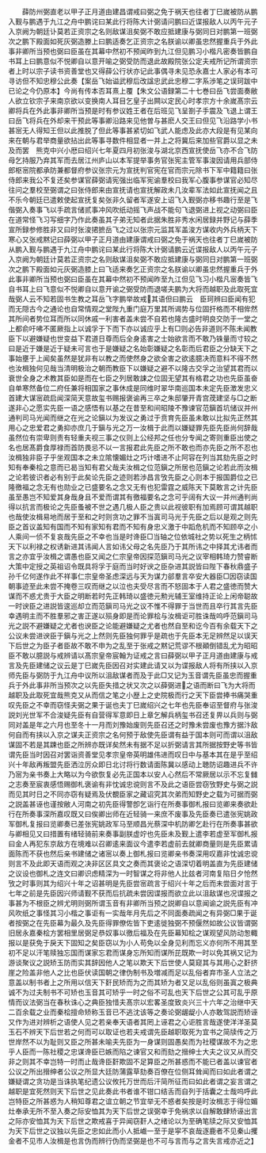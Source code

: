 <!-- { "loadSidebar": true } -->
　　薛防州弼直老以甲子正月道由建昌谓戒曰弼之免于祸天也往者丁巳嵗被防从鹏入觐与鹏遇于九江之舟中鹏诧曰某此行将陈大计弼请问鹏曰近谍报敌人以丙午元子入京阙为朝廷讣莫若正资宗之名则敌谋沮矣弼不敢应抵建康与弼同日对鹏第一班弼次之鹏下殿面如死灰弼造滕上曰鹏适奏乞正资宗之名朕谕以卿虽忠然握重兵于外此事非卿所当预也弼曰臣虽在其幕中然初不预闻昨到九江但见鹏习小楷凡密奏皆鹏自书耳上曰鹏意似不悦卿自以意开喻之弼受防而退此故殿院张公定夫戒所记所谓资宗者上时以宗子读书资善堂也又得薛公行状亦记此事偶寻未见恐永嘉士人家必有本可寻访但不知忠穆公此奏【案岳飞始谥武穆后改諡忠武此忠穆二字系渉笔之误珂跋中已论之今仍原本】今尚有传本否耳熹上覆【朱文公语録第二十七巻曰岳飞尝面奏敝人欲立钦宗子来南京欲以变换南人耳目乞皇子出闗以定民心时孝宗方十余嵗髙宗云卿将兵在外此事非卿所当预是时有参议姓王者在后班见飞呈劄子手震及飞退上谓王曰岳飞将兵在外却来干预此等事卿沿路来见他曽与甚麽人交王曰但见飞沿路学小书甚宻无人得知王但以此推脱了但此等事甚紧切如飞武人能虑及此亦大段是有见某向来在朝与君举商量欲拈出此等事寻数件相显者一并上之将冀后来加些官爵以显之未及而罢　熊克中兴小厯曰绍兴七年夏四月初张浚与湖北京西宣抚使岳飞亦不合飞防母乞持服乃弃其军而去居江州庐山以本军提举事务官张宪主管军事浚因请用兵部侍郎枢宻院都承防兼都督府参议张宗元为宣抚判官宪在官而宗元除书下军中籍籍曰张侍郎来我公不复还矣参谋官薛弼请宪强出临军宪谕羣校曰我军心腹事参谋官必知尽往问之羣校至弼谓之曰张侍郎来由宣抚请也宣抚解政未几汝辈军法如此宣抚闻之且不乐今朝廷已遣敕使起宣抚复矣张非久留者军遂安上诏飞入觐弼亦移书趣行至是飞偕弼入奏事飞以手疏言储贰事冲风吹纸动摇飞声战不能句飞退弼进上视之动弼曰臣在道常怪飞习写细字乃作此奏虽其子弟无知者此据朱胜非秀水闲居録并野记与薛季宣所録参修胜非又曰时张浚捃摭岳飞之过以张宗元监其军盖浚方谋收内外兵柄天下寒心又张戒黙记曰薛弼以甲子正月道由建康谓戒曰弼之免于祸天也往者丁巳嵗被防从鹏入觐与鹏遇于九江舟中鹏诧曰某此行将陈大计弼请鹏云近谍报敌人以丙午元子入京阙为朝廷计莫若正资宗之名则敌谋沮矣弼不敢应抵建康与弼同日对鹏第一班弼次之鹏下殿面如元灰弼造膝上曰飞适来奏乞正资宗之名朕谕以卿虽忠然握重兵于外此事非卿所当预也弼曰臣虽在其幕中然初不预闻昨至九江但见飞习小楷凡宻奏皆飞自书耳上曰飞意似不悦卿自以意开谕之弼受防而退嗟夫鹏为大将而越职及此取死宜哉弼人云不知若固书生教之耳岳飞字鹏举故戒其语但曰鹏云　臣珂辨曰臣闻有犯而无隠古今之通论也自常情观之堂陛九重门庭万里其所谒势与位固扞格而不相侔然其所间者势位耳而所以同休戚一利害者盖未尝不自若也隆古盛时明良交防于一堂之上都俞吁咈不匿厥指上以诚孚于下而下亦以诚应乎上有□则必告非道则不陈未闻教臣下以避嫌疑也世变益下君道日尊而后全身逺害之士始欲言而不敢乃铢量而寸较之曰是近于嫌是近于疑未可言也于是嫌疑之名始彰嫌疑之名彰而后君臣之分缺天下之事始壅于上闻矣虽然是犹非有以教之而使然身之欲全害之欲逺臆决而意料不得不然也汝楫独何见哉当清明极治之朝而教臣下以嫌疑之避不以隆古交孚之治望其君而以衰世全身之术教其臣如是而在七臣之列居敢誎之位固无望其有格君之功也先臣虽奋自单寒然备位二府任兼将相国家之事休成是同维时翠华南巡国本未定先臣澂发忠义首建大谋宻疏启闻深简天意故玺书赐报褒谕再三卒之朱邸肇开青宫荗建坚与□之断遂非心之愿实先臣一语之感悟有以基之在昔至和间昭陵不豫谏官范鎭首坑储议并州通判司马光闻而继之在光之论鎭以为发议之勇过于贲育先臣虽未敢以比拟先正然其用心之忠爱君之勇抑亦庶几于鎭与光之万一汝楫于此而以嫌疑罪先臣先臣尚何辞哉虽然位有崇卑则责有轻重夫视三事之仪则上公经邦之任也分专闻之寄则重臣出使之名也居髙爵食厚禄而首防畏忌不以一言报君此先臣之所不敢也而亦先臣之所不忍也汝楫独非臣子乎坐观国本之未立隂懐媚灶之巧计嗜进不止阿容在列当其劾先臣之时知有奉秦桧之意而已曷当知有君父哉夫汝楫之位范鎭之所居也范鎭之论若此而汝楫之论若彼识者必有别于此矣论先臣之迹则若渉昌言攷先臣之心则本于报国爵位之已隆徼福之念无有也勋业之已盛要名之念又无有也犯雷霆之威陈天下莫敢言之计先臣虽至愚岂不知爱其身哉身且不爱而谓其有徼福要名之念可乎阔有大议一并州通判尚得以抗言而极论之先臣蚤被不世之遇几极人臣之贵以此视彼职有加焉顾可谓其越职也哉使汝楫易地而居于至和之时则贪功之罪不当寘司马光于先臣之后以是观之则先臣之首议盖知有国而不知有家知有君而不知有身忠义激于中蹈危机而不知顾卒之小人乘间一侦不复哀哉先臣之不幸也当是时谗臣□当轴之位依城社之势以死生之柄怵天下以利禄之权诱新进其讳闻人言如讳父母之名先臣乃于其所讳之中择其尤讳者而言之亦宜乎汝楫之谓愚也臣又闻之仁宗皇帝因探范鎭司马光之议宰相韩琦力赞睿断大策中定授之英祖诏令既具将孚于庭而当时好谀之臣杂进其説皆曰陛下春秋鼎盛子孙千亿何遂作此不祥事仁宗皇帝圣虑深远与天为谋力郤羣言卒安大器臣□因窃读国朝事迹至此未尝不掩卷三叹而继之以泣也夫受尽言而不怒固本于人君之盛徳而赞大谋而不惑尤贵于大臣之明断若时先正韩琦以盛徳元勲光辅王室维持正论上闲帝聪故一时谀臣之进説皆逡巡却立而范鎭司马光之议不惟不得罪于当世而且卒行其言先臣幸遇明主而不胜羣邪之害正遂以殒身即是而论罪桧与汝楫讵可胜诛哉呜呼范鎭司马光之説不避嫌疑之尤者也谀臣之论能避嫌疑之尤者也然自至和讫今百有余载天下之公议未尝进谀臣于鎭与光之上然则先臣独何罪乎是疏也于先臣本无足辨然足以误天下后世之为臣子者臣故不敢不申为之乱至于张戒之黙记荒谬不根顚倒错乱尤为昭昭臣不敢以臆説与戒辨请以髙宗皇帝宸翰为证戒之言曰薛弼以甲子正月道由建康与戒言及先臣建储之议云是丁巳嵗先臣因召对实建此请又以为谍报敌人将有所挟以入京师先臣与弼防于九江舟中议所以沮敌谋者而及于此□又记为玉音谓先臣虽忠而握重兵于外此事非所当预次之以先臣失措之状又次之以薛弼进之语而断曰飞为大将而越职及此取死宜哉熊克又从而信之笔之小歴上之史院极而行之天下臣尝捧书痛哭重叹先臣之不幸而窃怪夫弼之果于诞也夫丁巳嵗绍兴之七年也先臣奉诏至督府与张浚説刘光世军不合浚疑先臣有自营得军意即日上章乞解兵柄玺书召还复畀以兵则与弼同对盖是年之六月也至冬十一月而刘豫始废则先臣召还之时豫未尝废也豫方据汴敌何自而有挟以入京之谋夫正资宗之名何预于敌使先臣谓有益于国本则可而谓以沮敌谋固不若是其踈也臣之所辨亦既详矣然未有据不足以折弼请言其所据按野史等书皆谓先臣当时因召对罢诣资善堂见孝宗皇帝英明雄伟进而叹日中与基本其在是乎至绍兴十年敌再叛盟先臣洒泣厉众即日北讨将行数请面陈冀以感动上聴防诏趣进兵不许乃宻为亲书奏上大略以为今欲恢复必先正国本以安人心然后不常厥居以示不忘复雠之志奏至宸衷感悟赐御札褒谕有非忱诚忠谠则言不及此之语臣尝窃攷野史与弼之説而见其时日之不同亦窃有疑焉及伏覩臣家之藏诏究其次弟而知野史之载为可据而弼之説盖甚诬也谨按敝人河南之初先臣得警卽乞诣行在所奏事御札报曰览卿来奏欲赴行在所奏事深所嘉叹既又曰俟卿出师在近轻骑一来庶不废事及先臣奏已遣张宪姚政军御札复报曰览卿奏已差张宪姚政军马至顺昌光蔡深中机防卿乞赴行在所奏事甚欲与卿相见又曰措置有绪轻骑前来奏事副朕虚竚也先臣未及觐上遣李若虚至军御札报曰金人再犯东京敌方在境难以召卿逺来面议今遣李若虚前去就卿商量则是先臣累请面陈而不获也然后亲书建储之诸宻以奏上御札报曰览卿亲书奏深用叹嘉非忱诚忠谠则言不及此即天语而观之决非区区具文之奏而其褒论之语深切着明盖直为先臣建储之议设也御札之连文曰卿识虑精深为一时智谋之将非他人比兹者河南复陷日夕怆然攷之时事则其为绍兴十年之诏甚明是先臣尝宻疏言于绍兴十年之后而未尝面对言于七年之前是先臣因兴师请觐不获而后抗疏未尝因谍报而欲立此以沮敌谋也况谍报之事甚为不根臣之辨尤明则弼所谓玉音有非卿所当预之説卿自以意闻谕之説先臣有冲风吹纸之事怪其习小楷之事讵有一实哉年月先后之不同面奏疏闻之有异弼□果于诞者按弼之在先臣幕为最久及先臣得罪僚佐皆下吏逺徙独弼不预偃然如故公议皆谓弼旧居永嘉秦桧方罢相里居弼足恭奴事以徼后福及在先臣幕知桧之谋观望风防动怱輙报以是获免于戾天下固知之矣臣窃以为小人苟免以全身见利而忘义亦何所不用其至初不足以汗笔赎独忘国而谋家忘君而谋身忘所知而谋所芘既欺一时以免其祸又记为游谈聚议之説矫玉防而实其辞因他人之笔以欺天下后世使人莫窥其与其用心之姧挤崖之险盖非他人之比也臣伏读国朝之律伪制书及増减而足以乱俗者弃市圣人立法之意盖以制书者上之所用以信天下姧民矫而为之而其矫为者又足以乱俗则虽寘之极典诚不为过夫制书不可矫也玉音其可矫乎一时之俗不可乱也天下后世之公其可乱乎原情而议法弼当在春秋诛心之典臣独惜夫髙宗以宏畧圣度致炎兴三十六年之治继中天二百余载之业而秦桧擅命矫称玉音已不逃沈该等之奏论弼龌龊小人亦敢驾説而矫诬又作为进对辨析之语使人见之若亲奉天语者其罔上诬君之心讵胜言哉遂使洋洋圣莫玉石不辨天下后世若之何而可以取证也若夫戒谓先臣越职取死为宜书之简牍传之万世岸然不以为耻则又臣之所甚未喻夫先臣为一身谋则固愚矣而为社稷谋故不为之忠乎人臣而一陈社稷之忠谋谗臣已嫉而陷之谏官又和而劾之搢绅士大夫之议又从而交非之则其不幸岂特一时而止哉谗臣姧欺固不足算臣之所甚惑而不能已者盖以谏官者公议之所出搢绅者公议之所显大廷防蒲露草劾奏百僚在位侧耳耸闻而曰如此者谓之嫌疑谓之贪功是当诛执笔纪遗公议攸托万世而后汗简所征而曰如此者谓之妄言谓之越职是宜死然则天下后世之见此奏此书者谁不钳口结舌而自列于括囊之士哉呜呼此岂特臣之所甚惑为人稍知尊君之谊立朝之节宜举无不惑者矣按是时汝楫志于得位媚灶奉承无所不至入奏之际安恤其为天下后世之误弼幸于免祸求以自解敢肆矫诬出言之际亦安恤其为天下后世之欺戒喜于异闻窃姧人之绪论以为至确笔牍之际又安恤其为天下后世之议独以先臣之忠如此而小人抵巇一至于是寜不哀哉逐鹿者不见秦山攫金者不见市人汝楫是也言伪而辨行伪而坚弼是也不可与言而与之言失言戒亦近之】
